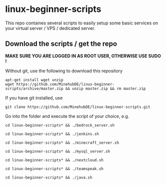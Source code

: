 # linux-beginner-scripts

This repo containes several scripts to easily setup some basic services on your virtual server / VPS / dedicated server.

## Download the scripts / get the repo

**MAKE SURE YOU ARE LOGGED IN AS ROOT USER, OTHERWISE USE SUDO !**

Without git, use the following to download this repository 

    apt-get install wget unzip
    wget https://github.com/MinehubDE/linux-beginner-scripts/archive/master.zip && unzip master.zip && rm master.zip

If you have git installed, use 

    git clone https://github.com/MinehubDE/linux-beginner-scripts.git


Go into the folder and execute the script of your choice, e.g.

    cd linux-beginner-scripts* && ./bedrock_server.sh

    cd linux-beginner-scripts* && ./jenkins.sh

    cd linux-beginner-scripts* && ./minecraft_server.sh

    cd linux-beginner-scripts* && ./mysql_server.sh

    cd linux-beginner-scripts* && ./nextcloud.sh

    cd linux-beginner-scripts* && ./teamspeak.sh
    
    cd linux-beginner-scripts* && ./java.sh
